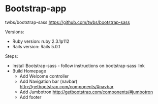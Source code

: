 # Bootstrap-app

twbs/bootstrap-sass			https://github.com/twbs/bootstrap-sass 

Versions:
* Ruby version: ruby 2.3.1p112 
* Rails version: Rails 5.0.1

Steps:
* Install Bootstrap-sass - follow instructions on bootstrap-sass link
* Build Homepage
	* Add Welcome controller
	* Add Navigation bar (navbar) 	http://getbootstrap.com/components/#navbar 
	* Add Jumbotron		http://getbootstrap.com/components/#jumbotron 
	* Add footer







